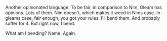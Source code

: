 Another opinionated language. To be fair, in comparison to Nim, Gleam has
opinions. Lots of them. Nim doesn't, which makes it weird in Nims case. In
gleams case, fair enough, you got your rules. I'll bend them. And probably
suffer for it. But right now, I bend.

What am I bending? Name. Again.
